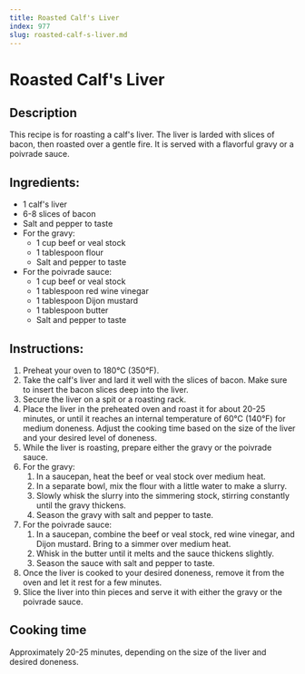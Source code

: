 ```yaml
---
title: Roasted Calf's Liver
index: 977
slug: roasted-calf-s-liver.md
---
```


# Roasted Calf's Liver

## Description
This recipe is for roasting a calf's liver. The liver is larded with slices of bacon, then roasted over a gentle fire. It is served with a flavorful gravy or a poivrade sauce.

## Ingredients:
- 1 calf's liver
- 6-8 slices of bacon
- Salt and pepper to taste
- For the gravy:
  - 1 cup beef or veal stock
  - 1 tablespoon flour
  - Salt and pepper to taste
- For the poivrade sauce:
  - 1 cup beef or veal stock
  - 1 tablespoon red wine vinegar
  - 1 tablespoon Dijon mustard
  - 1 tablespoon butter
  - Salt and pepper to taste

## Instructions:
1. Preheat your oven to 180°C (350°F).
2. Take the calf's liver and lard it well with the slices of bacon. Make sure to insert the bacon slices deep into the liver.
3. Secure the liver on a spit or a roasting rack.
4. Place the liver in the preheated oven and roast it for about 20-25 minutes, or until it reaches an internal temperature of 60°C (140°F) for medium doneness. Adjust the cooking time based on the size of the liver and your desired level of doneness.
5. While the liver is roasting, prepare either the gravy or the poivrade sauce.
6. For the gravy:
   1. In a saucepan, heat the beef or veal stock over medium heat.
   2. In a separate bowl, mix the flour with a little water to make a slurry.
   3. Slowly whisk the slurry into the simmering stock, stirring constantly until the gravy thickens.
   4. Season the gravy with salt and pepper to taste.
7. For the poivrade sauce:
   1. In a saucepan, combine the beef or veal stock, red wine vinegar, and Dijon mustard. Bring to a simmer over medium heat.
   2. Whisk in the butter until it melts and the sauce thickens slightly.
   3. Season the sauce with salt and pepper to taste.
8. Once the liver is cooked to your desired doneness, remove it from the oven and let it rest for a few minutes.
9. Slice the liver into thin pieces and serve it with either the gravy or the poivrade sauce.

## Cooking time
Approximately 20-25 minutes, depending on the size of the liver and desired doneness.